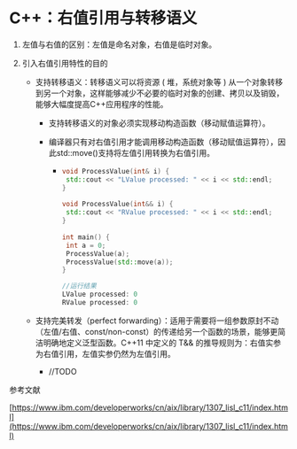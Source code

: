 # C++：右值引用与转移语义

1. 左值与右值的区别：左值是命名对象，右值是临时对象。

2. 引入右值引用特性的目的

   + 支持转移语义：转移语义可以将资源 ( 堆，系统对象等 ) 从一个对象转移到另一个对象，这样能够减少不必要的临时对象的创建、拷贝以及销毁，能够大幅度提高C++应用程序的性能。

     + 支持转移语义的对象必须实现移动构造函数（移动赋值运算符）。

     + 编译器只有对右值引用才能调用移动构造函数（移动赋值运算符），因此std::move()支持将左值引用转换为右值引用。

       + ```c++
         void ProcessValue(int& i) { 
          std::cout << "LValue processed: " << i << std::endl; 
         } 
          
         void ProcessValue(int&& i) { 
          std::cout << "RValue processed: " << i << std::endl; 
         } 
          
         int main() { 
          int a = 0; 
          ProcessValue(a); 
          ProcessValue(std::move(a)); 
         }
         
         //运行结果
         LValue processed: 0 
         RValue processed: 0
         ```

   + 支持完美转发（perfect forwarding）：适用于需要将一组参数原封不动（左值/右值、const/non-const）的传递给另一个函数的场景，能够更简洁明确地定义泛型函数。C++11 中定义的 T&& 的推导规则为：右值实参为右值引用，左值实参仍然为左值引用。

     + //TODO

参考文献

[https://www.ibm.com/developerworks/cn/aix/library/1307_lisl_c11/index.html](https://www.ibm.com/developerworks/cn/aix/library/1307_lisl_c11/index.html)